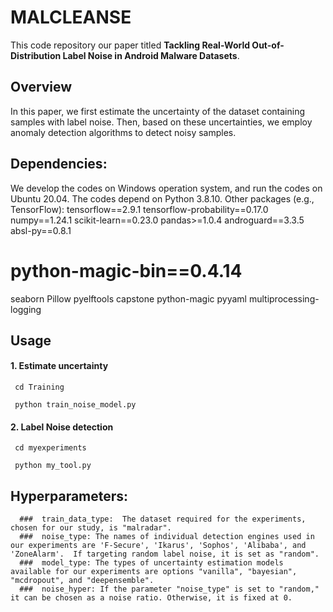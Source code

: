# MALCLEANSE


This code repository our paper titled **Tackling Real-World Out-of-Distribution Label Noise in Android Malware Datasets**.
 
## Overview
In this paper, we first estimate the uncertainty of the dataset containing samples with label noise. Then, based on these uncertainties, we employ anomaly detection algorithms to detect noisy samples.
## Dependencies:
We develop the codes on Windows operation system, and run the codes on Ubuntu 20.04. The codes depend on Python 3.8.10. Other packages (e.g., TensorFlow):
tensorflow==2.9.1
tensorflow-probability==0.17.0
numpy==1.24.1
scikit-learn==0.23.0
pandas>=1.0.4
androguard==3.3.5
absl-py==0.8.1
# python-magic-bin==0.4.14
seaborn
Pillow
pyelftools
capstone
python-magic
pyyaml
multiprocessing-logging

##  Usage
#### 1. Estimate uncertainty
     cd Training 

     python train_noise_model.py 


#### 2. Label Noise detection
     cd myexperiments

     python my_tool.py 

## Hyperparameters:
      
      ###  train_data_type:  The dataset required for the experiments, chosen for our study, is "malradar".
      ###  noise_type: The names of individual detection engines used in our experiments are 'F-Secure', 'Ikarus', 'Sophos', 'Alibaba', and 'ZoneAlarm'.  If targeting random label noise, it is set as "random".
      ###  model_type: The types of uncertainty estimation models available for our experiments are options "vanilla", "bayesian", "mcdropout", and "deepensemble".
      ###  noise_hyper: If the parameter "noise_type" is set to "random," it can be chosen as a noise ratio. Otherwise, it is fixed at 0.
